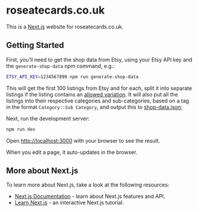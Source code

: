 # roseatecards.co.uk

This is a [Next.js](https://nextjs.org/) website for roseatecards.co.uk.

## Getting Started

First, you'll need to get the shop data from Etsy, using your Etsy API key and the `generate-shop-data` npm command, e.g.:

```bash
ETSY_API_KEY=1234567890 npm run generate-shop-data
```

This will get the first 100 listings from Etsy and for each, split it into separate listings if the listing contains an [allowed variation](./scripts/generateShopData.js#4). It will also put all the listings into their respective categories and sub-categories, based on a tag in the format `Category::Sub Category`, and output this to [shop-data.json](./shop-data.json);

Next, run the development server:

```bash
npm run dev
```

Open [http://localhost:3000](http://localhost:3000) with your browser to see the result.

When you edit a page, it auto-updates in the browser.

## More about Next.js

To learn more about Next.js, take a look at the following resources:

- [Next.js Documentation](https://nextjs.org/docs) - learn about Next.js features and API.
- [Learn Next.js](https://nextjs.org/learn) - an interactive Next.js tutorial.
